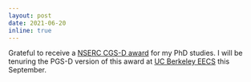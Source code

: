 ```yaml
---
layout: post
date: 2021-06-20
inline: true
---
```


Grateful to receive a [NSERC CGS-D award](https://www.nserc-crsng.gc.ca/students-etudiants/pg-cs/cgsd-bescd_eng.asp) for my PhD studies. I will be tenuring the PGS-D version of this award at [UC Berkeley EECS](https://cs.berkeley.edu/) this September.
